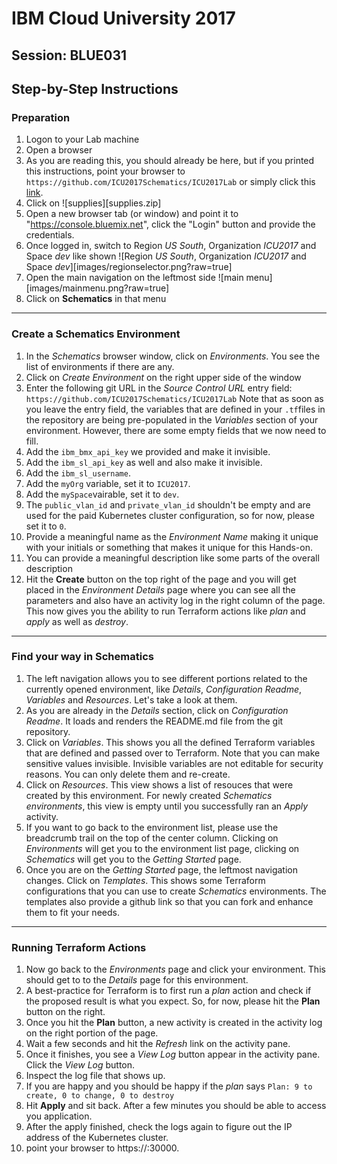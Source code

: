# IBM Cloud University 2017
## Session: BLUE031
## Step-by-Step Instructions

### Preparation

1. Logon to your Lab machine
2. Open a browser
3. As you are reading this, you should already be here, but if you printed this instructions, point your browser to `https://github.com/ICU2017Schematics/ICU2017Lab` or simply click this <a href="https://github.com/ICU2017Schematics/ICU2017Lab">link</a>.
4. Click on ![supplies][supplies.zip]
4. Open a new browser tab (or window) and point it to "https://console.bluemix.net", click the "Login" button and provide the credentials.
5. Once logged in, switch to Region _US South_, Organization _ICU2017_ and Space _dev_ like shown ![Region _US South_, Organization _ICU2017_ and Space _dev_][images/regionselector.png?raw=true]
6. Open the main navigation on the leftmost side ![main menu][images/mainmenu.png?raw=true]
7. Click on **Schematics** in that menu

---
### Create a Schematics Environment

1. In the _Schematics_ browser window, click on _Environments_. You see the list of environments if there are any.
2. Click on _Create Environment_ on the right upper side of the window
3. Enter the following git URL in the _Source Control URL_ entry field:
`https://github.com/ICU2017Schematics/ICU2017Lab`
Note that  as soon as you leave the entry field, the variables that are defined in your `.tf`files in the repository are being pre-populated in the _Variables_ section of your environment. However, there are some empty fields that we now need to fill.
4. Add the `ibm_bmx_api_key` we provided and make it invisible.
5. Add the `ibm_sl_api_key` as well and also make it invisible.
6. Add the `ibm_sl_username`.
7. Add the `myOrg` variable, set it to `ICU2017`.
8. Add the `mySpace`vairable, set it to `dev`.
9. The `public_vlan_id` and `private_vlan_id` shouldn't be empty and are used for the paid Kubernetes cluster configuration, so for now, please set it to `0`.
10. Provide a meaningful name as the _Environment Name_ making it unique with your initials or something that makes it unique for this Hands-on.
11. You can provide a meaningful description like some parts of the overall description
12. Hit the **Create** button on the top right of the page and you will get placed in the _Environment Details_ page where you can see all the parameters and also have an activity log in the right column of the page.
This now gives you the ability to run Terraform actions like _plan_ and _apply_ as well as _destroy_.

---
### Find your way in Schematics
1. The left navigation allows you to see different portions related to the currently opened environment, like _Details_, _Configuration Readme_, _Variables_ and _Resources_. Let's take a look at them.
2. As you are already in the _Details_ section, click on _Configuration Readme_. It loads and renders the README.md file from the git repository.
3. Click on _Variables_. This shows you all the defined Terraform variables that are defined and passed over to Terraform. Note that you can make sensitive values invisible. Invisible variables are not editable for security reasons. You can only delete them and re-create.
4. Click on _Resources_. This view shows a list of resouces that were created by this environment. For newly created _Schematics environments_, this view is empty until you successfully ran an _Apply_ activity.
5. If you want to go back to the environment list, please use the breadcrumb trail on the top of the center column. Clicking on _Environments_ will get you to the environment list page, clicking on _Schematics_ will get you to the _Getting Started_ page.
6. Once you are on the _Getting Started_ page, the leftmost navigation changes. Click on _Templates_. This shows some Terraform configurations that you can use to create _Schematics_ environments. The templates also provide a github link so that you can fork and enhance them to fit your needs.


---
### Running Terraform Actions

1. Now go back to the _Environments_ page and click your environment. This should get to to the _Details_ page for this environment.
2. A best-practice for Terraform is to first run a _plan_ action and check if the proposed result is what you expect. So, for now, please hit the **Plan** button on the right.
3. Once you hit the **Plan** button, a new activity is created in the activity log on the right portion of the page.
4. Wait a few seconds and hit the _Refresh_ link on the activity pane.
5. Once it finishes, you see a _View Log_ button appear in the activity pane. Click the _View Log_ button.
6. Inspect the log file that shows up.
7. If you are happy and you should be happy if the _plan_ says `Plan: 9 to create, 0 to change, 0 to destroy`
8. Hit **Apply** and sit back. After a few minutes you should be able to access you application.
9. After the apply finished, check the logs again to figure out the IP address of the Kubernetes cluster.
10. point your browser to https://<ip>:30000.
